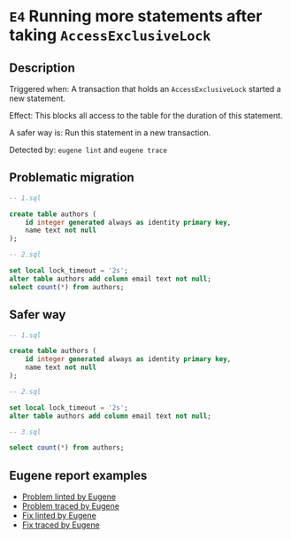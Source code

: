 # `E4` Running more statements after taking `AccessExclusiveLock`

## Description

Triggered when: A transaction that holds an `AccessExclusiveLock` started a new statement.

Effect: This blocks all access to the table for the duration of this statement.

A safer way is: Run this statement in a new transaction.

Detected by: `eugene lint` and `eugene trace`

## Problematic migration

```sql
-- 1.sql

create table authors (
    id integer generated always as identity primary key,
    name text not null
);

-- 2.sql

set local lock_timeout = '2s';
alter table authors add column email text not null;
select count(*) from authors;

```

## Safer way

```sql
-- 1.sql

create table authors (
    id integer generated always as identity primary key,
    name text not null
);

-- 2.sql

set local lock_timeout = '2s';
alter table authors add column email text not null;

-- 3.sql

select count(*) from authors;

```

## Eugene report examples

- [Problem linted by Eugene](unsafe_lint.md)
- [Problem traced by Eugene](unsafe_trace.md)
- [Fix linted by Eugene](safer_trace.md)
- [Fix traced by Eugene](safer_trace.md)
